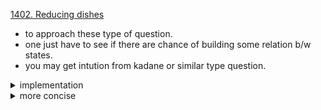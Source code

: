 [1402. Reducing dishes](https://leetcode.com/problems/reducing-dishes/)

- to approach these type of question.
- one just have to see if there are chance of building some relation b/w states.
- you may get intution from kadane or similar type question.

<details> 
<summary> implementation 
</summary>

```cpp
class Solution {
    public:
    int maxSatisfaction(vector<int>& arr) {
        sort(arr.begin(), arr.end());
        if (arr.back() <= 0) return 0;
        int ans = 0, till = -1, sum = 0, mx = 0;
        for (int i = 0; i < arr.size(); i++) {
            mx += (arr[i] * (i + 1));
            sum += arr[i];
        }

        for (int i = 0; i < arr.size(); i++) {
            ans = max(ans, mx);
            mx -= sum;
            sum -= arr[i];
        }

        return ans;

    }
};
```

</details>

<details> 
<summary>
more concise
</summary>

```cpp
int maxSatisfaction(vector<int> &s) {
  sort(s.begin(), s.end());
  int n = s.size(), res = 0, sum = 0, ans = 0;
  for (int i = n - 1; i >= 0; i--) {
    ans += sum + s[i];
    sum += s[i];
    res = res > ans ? res : ans;
  }
  return res;
}
```

</details>
